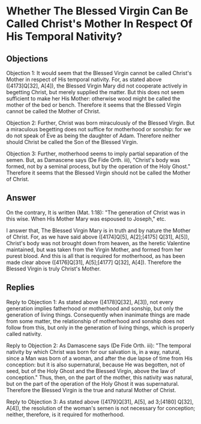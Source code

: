 # Whether The Blessed Virgin Can Be Called Christ's Mother In Respect Of His Temporal Nativity?

## Objections

Objection 1: It would seem that the Blessed Virgin cannot be called Christ's Mother in respect of His temporal nativity. For, as stated above ([4173]Q[32], A[4]), the Blessed Virgin Mary did not cooperate actively in begetting Christ, but merely supplied the matter. But this does not seem sufficient to make her His Mother: otherwise wood might be called the mother of the bed or bench. Therefore it seems that the Blessed Virgin cannot be called the Mother of Christ.

Objection 2: Further, Christ was born miraculously of the Blessed Virgin. But a miraculous begetting does not suffice for motherhood or sonship: for we do not speak of Eve as being the daughter of Adam. Therefore neither should Christ be called the Son of the Blessed Virgin.

Objection 3: Further, motherhood seems to imply partial separation of the semen. But, as Damascene says (De Fide Orth. iii), "Christ's body was formed, not by a seminal process, but by the operation of the Holy Ghost." Therefore it seems that the Blessed Virgin should not be called the Mother of Christ.

## Answer

On the contrary, It is written (Mat. 1:18): "The generation of Christ was in this wise. When His Mother Mary was espoused to Joseph," etc.

I answer that, The Blessed Virgin Mary is in truth and by nature the Mother of Christ. For, as we have said above ([4174]Q[5], A[2];[4175] Q[31], A[5]), Christ's body was not brought down from heaven, as the heretic Valentine maintained, but was taken from the Virgin Mother, and formed from her purest blood. And this is all that is required for motherhood, as has been made clear above ([4176]Q[31], A[5];[4177] Q[32], A[4]). Therefore the Blessed Virgin is truly Christ's Mother.

## Replies

Reply to Objection 1: As stated above ([4178]Q[32], A[3]), not every generation implies fatherhood or motherhood and sonship, but only the generation of living things. Consequently when inanimate things are made from some matter, the relationship of motherhood and sonship does not follow from this, but only in the generation of living things, which is properly called nativity.

Reply to Objection 2: As Damascene says (De Fide Orth. iii): "The temporal nativity by which Christ was born for our salvation is, in a way, natural, since a Man was born of a woman, and after the due lapse of time from His conception: but it is also supernatural, because He was begotten, not of seed, but of the Holy Ghost and the Blessed Virgin, above the law of conception." Thus, then, on the part of the mother, this nativity was natural, but on the part of the operation of the Holy Ghost it was supernatural. Therefore the Blessed Virgin is the true and natural Mother of Christ.

Reply to Objection 3: As stated above ([4179]Q[31], A[5], ad 3;[4180] Q[32], A[4]), the resolution of the woman's semen is not necessary for conception; neither, therefore, is it required for motherhood.